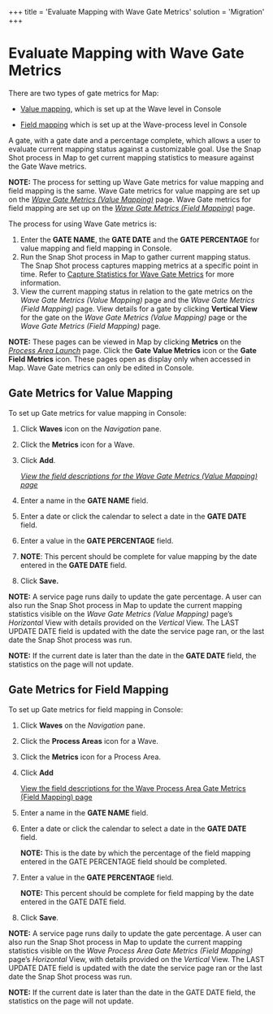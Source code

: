 +++
title = 'Evaluate Mapping with Wave Gate Metrics'
solution = 'Migration'
+++

# Evaluate Mapping with Wave Gate Metrics

There are two types of gate metrics for Map:

  - [Value mapping](#Gate), which is set up at the Wave level in Console

  - [Field mapping](#Gate2) which is set up at the Wave-process level in
    Console

A gate, with a gate date and a percentage complete, which allows a user
to evaluate current mapping status against a customizable goal. Use the
Snap Shot process in Map to get current mapping statistics to measure
against the Gate Wave metrics.

**NOTE:** The process for setting up Wave Gate metrics for value mapping
and field mapping is the same. Wave Gate metrics for value mapping are
set up on the *[Wave Gate Metrics (Value
Mapping)](../Page_Desc/Wave_Gate_Metrics_Value_Mapping_H)* page.
Wave Gate metrics for field mapping are set up on the *[Wave Gate
Metrics (Field
Mapping)](../../Map/Page_Desc/Wave_Proc_Area_Gate_Metrics_Field_Mapping)*
page.

The process for using Wave Gate metrics is:

1.  Enter the **GATE NAME**, the **GATE DATE** and the **GATE
    PERCENTAGE** for value mapping and field mapping in Console.
2.  Run the Snap Shot process in Map to gather current mapping status.
    The Snap Shot process captures mapping metrics at a specific point
    in time. Refer to [Capture Statistics for Wave Gate
    Metrics](../../Map/Use_Cases/Capture_Statistics_for_Wave_Gate_Metrics)
    for more information.
3.  View the current mapping status in relation to the gate metrics on
    the *Wave Gate Metrics (Value Mapping)* page and the *Wave Gate
    Metrics (Field Mapping)* page. View details for a gate by clicking
    **Vertical View** for the gate on the *Wave Gate Metrics (Value
    Mapping)* page or the *Wave Gate Metrics (Field Mapping)* page.

**NOTE:** These pages can be viewed in Map by clicking **Metrics** on
the *[Process Area
Launch](../../Transform/Page_Desc/Process_Area_Launch)* page. Click
the **Gate Value Metrics** icon or the **Gate Field Metrics** icon.
These pages open as display only when accessed in Map. Wave Gate metrics
can only be edited in Console.

## <span id="Gate"></span>Gate Metrics for Value Mapping

To set up Gate metrics for value mapping in Console:

1.  Click **Waves** icon on the *Navigation* pane.

2.  Click the **Metrics** icon for a Wave.

3.  Click **Add**.
    
    *[View the field descriptions for the Wave Gate Metrics (Value
    Mapping) page](../Page_Desc/Wave_Gate_Metrics_Value_Mapping_H)*

4.  Enter a name in the **GATE NAME** field.

5.  Enter a date or click the calendar to select a date in the **GATE
    DATE** field.

6.  Enter a value in the **GATE PERCENTAGE** field.

7.  **NOTE**: This percent should be complete for value mapping by the
    date entered in the **GATE DATE** field.

8.  Click **Save.**

**NOTE:** A service page runs daily to update the gate percentage. A
user can also run the Snap Shot process in Map to update the current
mapping statistics visible on the *Wave Gate Metrics (Value Mapping)*
page’s *Horizontal* View with details provided on the *Vertical* View.
The LAST UPDATE DATE field is updated with the date the service page
ran, or the last date the Snap Shot process was run.

**NOTE:** If the current date is later than the date in the **GATE
DATE** field, the statistics on the page will not update.

## <span id="Gate2"></span>Gate Metrics for Field Mapping

To set up Gate metrics for field mapping in Console:

1.  Click **Waves** on the *Navigation* pane.

2.  Click the **Process Areas** icon for a Wave.

3.  Click the **Metrics** icon for a Process Area.

4.  Click **Add**
    
    [View the field descriptions for the Wave Process Area Gate Metrics
    (Field Mapping)
    page](../../Map/Page_Desc/Wave_Proc_Area_Gate_Metrics_Field_Mapping)

5.  Enter a name in the **GATE NAME** field.

6.  Enter a date or click the calendar to select a date in the **GATE
    DATE** field.
    
    **NOTE:** This is the date by which the percentage of the field
    mapping entered in the GATE PERCENTAGE field should be completed.

7.  Enter a value in the **GATE PERCENTAGE** field.
    
    **NOTE:** This percent should be complete for field mapping by the
    date entered in the GATE DATE field.

8.  Click **Save**.

**NOTE:** A service page runs daily to update the gate percentage. A
user can also run the Snap Shot process in Map to update the current
mapping statistics visible on the *Wave Process Area Gate Metrics (Field
Mapping)* page’s *Horizontal* View, with details provided on the
*Vertical* View. The LAST UPDATE DATE field is updated with the date the
service page ran or the last date the Snap Shot process was run.

**NOTE:** If the current date is later than the date in the GATE DATE
field, the statistics on the page will not update.
